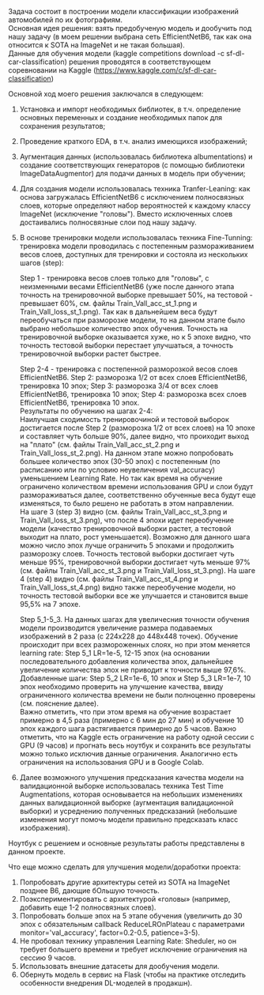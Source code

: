 Задача состоит в построении модели классификации изображений автомобилей по их фотографиям.  
Основная идея решения: взять предобученую модель и дообучить под нашу задачу (в моем решении выбрана сеть EfficientNetB6, так как она относится к SOTA на ImageNet и не такая большая).  
Данные для обучения модели (kaggle competitions download -c sf-dl-car-classification) решения проводятся в соответствующем соревновании на Kaggle (https://www.kaggle.com/c/sf-dl-car-classification)

Основной ход моего решения заключался в следующем:  
1. Установка и импорт необходимых библиотек, в т.ч. определение основных переменных и создание необходимых папок для сохранения результатов;
2. Проведение краткого EDA, в т.ч. анализ имеющихся изображений;
3. Аугментация данных (использовалась библиотека albumentations) и создание соответствующих генераторов (с помощью библиотеки ImageDataAugmentor) для подачи данных в модель при обучении;  
4. Для создания модели использовалась техника Tranfer-Leaning: как основа загружалась EfficientNetB6 с исключением полносвязных слоев, которые определяют набор вероятностей к каждому классу ImageNet (исключение "головы"). Вместо исключенных слоев достаивались полносвязные слои под нашу задачу.
5. В основе тренировки модели использовалась техника Fine-Tunning: тренировка модели проводилась с постепенным размораживанием весов слоев, доступных для тренировки и состояла из нескольких шагов (step):  

    Step 1 - тренировка весов слоев только для "головы", с неизменными весами EfficientNetB6 (уже после данного этапа точность на тренировочной выборке превышает 50%, на тестовой - превышает 60%, см. файлы Train_Vall_acc_st_1.png и Train_Vall_loss_st_1.png). Так как в дальнейшем веса будут переобучаться при разморозке модели, то на данном этапе было выбрано небольшое количество эпох обучения. Точность на тренировочной выборке оказывается хуже, но к 5 эпохе видно, что точность тестовой выборки перестает улучшаться, а точность тренировочной выборки растет быстрее.  
    
    Step 2-4 - тренировка с постепенной разморозкой весов слоев EfficientNetB6. Step 2: разморозка 1/2 от всех слоев EfficientNetB6, тренировка 10 эпох; Step 3: разморозка 3/4 от всех слоев EfficientNetB6, тренировка 10 эпох; Step 4: разморозка всех слоев EfficientNetB6, тренировка 10 эпох.      
    Результаты по обучению на шагах 2-4:  
    Наилучшая сходимость тренировочиной и тестовой выборок достигается после Step 2 (разморозка 1/2 от всех слоев) на 10 эпохе и составляет чуть больше 90%, далее видно, что проиходит выход на "плато" (см. файлы Train_Vall_acc_st_2.png и Train_Vall_loss_st_2.png). На данном этапе можно попробовать большее количество эпох (30-50 эпох) с постепенным (по расписанию или по условию неувеличения val_accuracy) уменьшением Learning Rate. Но так как время на обучение ограничено количеством времени использования GPU и слои будут размораживаться далее, соответственно обученные веса будут еще изменяться, то было решено не работать в этом направлении.  
    На шаге 3 (step 3) видно (см. файлы Train_Vall_acc_st_3.png и Train_Vall_loss_st_3.png), что после 4 эпохи идет переобучение модели (качество тренировочной выборки растет, а тестовой выходит на плато, рост уменьшается). Возможно для данного шага можно число эпох лучше ограничить 5 эпохами и продолжить разморозку слоев. Точность тестовой выборки достигает чуть меньше 95%, тренировочной выборки достигает чуть меньше 97% (см. файлы Train_Vall_acc_st_3.png и Train_Vall_loss_st_3.png).
    На шаге 4 (step 4) видно (см. файлы Train_Vall_acc_st_4.png и Train_Vall_loss_st_4.png) видно также переобучение модели, но точность тестовой выборки все же улучшается и становится выше 95,5% на 7 эпохе. 
    
    Step 5_1-5_3. На данных шагах для увеличесния точности обучения модели производится увеличение размера подаваемых изображений в 2 раза (с 224х228 до 448х448 точек). Обучение происходит при всех размороженных слоях, но при этом меняется learning rate: Step 5_1 LR=1e-5, 12-15 эпох (на основании последовательного добавления количества эпох, дальнейшее увеличение количества эпох не приводит к точности выше 97,6%. Добавленные шаги: Step 5_2 LR=1e-6, 10 эпох и Step 5_3 LR=1e-7, 10 эпох необходимо проверить на улучшение качества, ввиду ограниченного количества времени не были полноценно проверены (см. пояснение далее).  
    Важно отметить, что при этом время на обучение возрастает примерно в 4,5 раза (примерно с 6 мин до 27 мин) и обучение 10 эпох каждого шага растягивается примерно до 5 часов. Важно отметить, что на Kaggle есть ограничение на работу одной сессии с GPU (9 часов) и прогнать весь ноутбук и сохранить все результаты можно только исключив данные ограничения. Аналогично есть ограничения на использования GPU и в Google Colab.
    
6. Далее возможного улучшения предсказания качества модели на валидационной выборке использовалась техника Test Time Augmentations, которая основывается на небольших изменениях данных валидационной выборке (аугментация валидационной выборки) и усреднению полученных предсказаний (небольшие изменения могут помочь модели правильно предсказать класс изображения).

Ноутбук с решением и основные результаты работы представлены в данном проекте.


Что еще можно сделать для улучшения модели/доработки проекта:
1. Попробовать другие архитектуры сетей из SOTA на ImageNet позднее B6, дающие бОльшую точность.
2. Поэкспериментировать с архитектурой «головы» (например, добавить еще 1-2 полносвязных слоев).
3. Попробовать больше эпох на 5 этапе обучения (увеличить до 30 эпох с обязательным callback ReduceLROnPlateau с параметрами monitor='val_accuracy', factor=0.2-0.5, patience=3-5).
4. Не пробовал технику управления Learning Rate: Sheduler, но он требует большего времени и требует исключение ограничения на сессию 9 часов.
5. Использовать внешние датасеты для дообучения модели.
6. Обернуть модель в сервис на Flask (чтобы на практике отследить особенности внедрения DL-моделей в продакшн).
